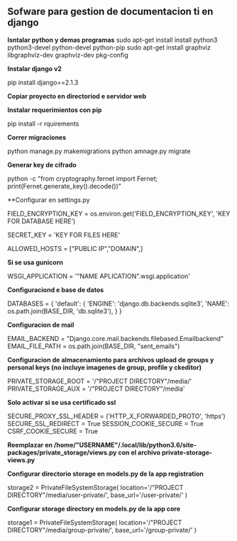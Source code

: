 ## Sofware para gestion de documentacion ti en django

**Isntalar python y demas programas**
sudo apt-get install install python3 python3-devel python-devel python-pip
sudo apt-get install graphviz libgraphviz-dev graphviz-dev pkg-config

**Instalar django v2**

pip install django==2.1.3

**Copiar proyecto en directoriod e servidor web**

**Instalar requerimientos con pip**

pip install -r rquirements

**Correr migraciones**

python manage.py makemigrations
python amnage.py migrate

**Generar key de cifrado**

python -c "from cryptography.fernet import Fernet; print(Fernet.generate_key().decode())"

**Configurar en settings.py

FIELD_ENCRYPTION_KEY = os.environ.get('FIELD_ENCRYPTION_KEY', 'KEY FOR DATABASE HERE')

SECRET_KEY = 'KEY FOR FILES HERE'

ALLOWED_HOSTS = ["PUBLIC IP","DOMAIN",]

**Si se usa gunicorn**

WSGI_APPLICATION = '"NAME APLICATION".wsgi.application'

**Configuraciond e base de datos**

DATABASES = {
    'default': {
        'ENGINE': 'django.db.backends.sqlite3',
        'NAME': os.path.join(BASE_DIR, 'db.sqlite3'),
    }
}

**Configuracion de mail**

EMAIL_BACKEND = "Django.core.mail.backends.filebased.Emailbackend"
EMAIL_FILE_PATH = os.path.join(BASE_DIR, "sent_emails")

**Configuracion de almacenamiento para archivos upload de groups y personal keys (no incluye imagenes de group, profile y ckeditor)**

PRIVATE_STORAGE_ROOT = '/"PROJECT DIRECTORY"/media/'
PRIVATE_STORAGE_AUX = '/"PROJECT DIRECTORY"/media'

**Solo activar si se usa certificado ssl**

SECURE_PROXY_SSL_HEADER = ('HTTP_X_FORWARDED_PROTO', 'https')
SECURE_SSL_REDIRECT = True
SESSION_COOKIE_SECURE = True
CSRF_COOKIE_SECURE = True

**Reemplazar en /home/"USERNAME"/.local/lib/python3.6/site-packages/private_storage/views.py con el archivo private-storage-views.py**

**Configurar directorio storage en models.py de la app registration**

storage2 = PrivateFileSystemStorage(
    location='/"PROJECT DIRECTORY"/media/user-private/',
    base_url='/user-private/'
)

**Configurar storage directory en models.py de la app core**

storage1 = PrivateFileSystemStorage(
    location='/"PROJECT DIRECTORY"/media/group-private/',
    base_url='/group-private/'
) 
